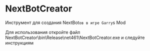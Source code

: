 # NextBotCreator
Инструмент для создания NextBot`ов в игре Garry`s Mod

Для использования откройте файл NextBotCreator\bin\Release\net461\NextBotCreator.exe и следуйте инструкциям
